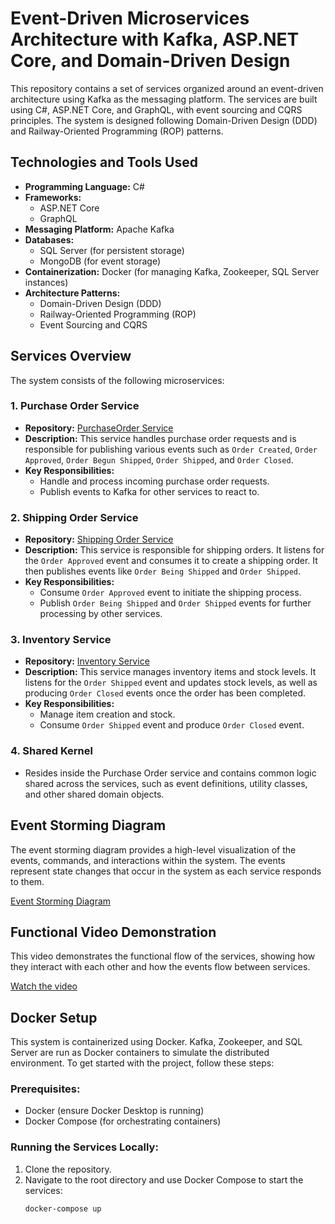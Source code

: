 # Event-Driven Microservices Architecture with Kafka, ASP.NET Core, and Domain-Driven Design

This repository contains a set of services organized around an event-driven architecture using Kafka as the messaging platform. The services are built using C#, ASP.NET Core, and GraphQL, with event sourcing and CQRS principles. The system is designed following Domain-Driven Design (DDD) and Railway-Oriented Programming (ROP) patterns. 

## Technologies and Tools Used

- **Programming Language:** C#
- **Frameworks:**
  - ASP.NET Core
  - GraphQL
- **Messaging Platform:** Apache Kafka
- **Databases:**
  - SQL Server (for persistent storage)
  - MongoDB (for event storage)
- **Containerization:** Docker (for managing Kafka, Zookeeper, SQL Server instances)
- **Architecture Patterns:**
  - Domain-Driven Design (DDD)
  - Railway-Oriented Programming (ROP)
  - Event Sourcing and CQRS

## Services Overview

The system consists of the following microservices:

### 1. **Purchase Order Service**
   - **Repository:** [PurchaseOrder Service](https://github.com/mohamedabotir/POContext)
   - **Description:** This service handles purchase order requests and is responsible for publishing various events such as `Order Created`, `Order Approved`, `Order Begun Shipped`, `Order Shipped`, and `Order Closed`.
   - **Key Responsibilities:**
     - Handle and process incoming purchase order requests.
     - Publish events to Kafka for other services to react to.
   
### 2. **Shipping Order Service**
   - **Repository:** [Shipping Order Service](https://github.com/mohamedabotir/Shipping)
   - **Description:** This service is responsible for shipping orders. It listens for the `Order Approved` event and consumes it to create a shipping order. It then publishes events like `Order Being Shipped` and `Order Shipped`.
   - **Key Responsibilities:**
     - Consume `Order Approved` event to initiate the shipping process.
     - Publish `Order Being Shipped` and `Order Shipped` events for further processing by other services.

### 3. **Inventory Service**
   - **Repository:** [Inventory Service](https://github.com/mohamedabotir/InventoryContext)
   - **Description:** This service manages inventory items and stock levels. It listens for the `Order Shipped` event and updates stock levels, as well as producing `Order Closed` events once the order has been completed.
   - **Key Responsibilities:**
     - Manage item creation and stock.
     - Consume `Order Shipped` event and produce `Order Closed` event.

### 4. **Shared Kernel**
   - Resides inside the Purchase Order service and contains common logic shared across the services, such as event definitions, utility classes, and other shared domain objects.

## Event Storming Diagram

The event storming diagram provides a high-level visualization of the events, commands, and interactions within the system. The events represent state changes that occur in the system as each service responds to them.

[Event Storming Diagram](https://miro.com/app/board/uXjVLyMevBk=/?share_link_id=775755712380)

## Functional Video Demonstration

This video demonstrates the functional flow of the services, showing how they interact with each other and how the events flow between services.

[Watch the video](assets/functional-video.mp4)

## Docker Setup

This system is containerized using Docker. Kafka, Zookeeper, and SQL Server are run as Docker containers to simulate the distributed environment. To get started with the project, follow these steps:

### Prerequisites:
- Docker (ensure Docker Desktop is running)
- Docker Compose (for orchestrating containers)

### Running the Services Locally:
1. Clone the repository.
2. Navigate to the root directory and use Docker Compose to start the services:
   ```bash
   docker-compose up
